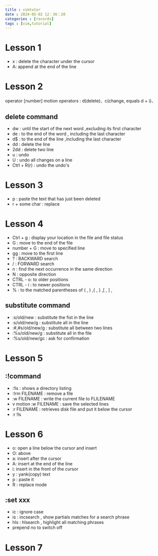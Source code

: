 ```yaml
---
title : vimtutor
date : 2024-05-02 12：36：20
categories : [records]
tags : [vim,tutorial]
---
```

# Lesson 1

* x : delete the character under the cursor
* A: append at the end of the line

# Lesson 2

operator \[number\] motion
operators : d(delete)、c(change, equals d + i)、

## delete command

* dw : until the start of the next word ,excluding its first character
* de :  to the end of the word , including the last character
* d$ :  to the end of the line ,including the last character
* dd : delete the line
* 2dd : delete two line
* u : undo
* U : undo all changes on a line
* Ctrl + R(r) : undo the undo's

# Lesson 3

* p : paste the text that has just been deleted
* r + some char : replace

# Lesson 4

* Ctrl + g : display your location in the file and file status
* G : move to the end of the file
* number + G : move to specified line
* gg : move to the first line
* ? : BACKWARD search
* / : FORWARD search
* n : find the next occurrence in the same direction
* N : opposite direction
* CTRL - o: to older positions
* CTRL - i : to newer positions
* % : to the  matched parentheses of ( , ) ,{ , } ,\[ , \] ,

## substitute command

* :s/old/new : substitute the fist in the line
* :s/old/new/g : substitute all in the line
* :#,#s/old/new/g : substitute all between two lines
* :%s/old/new/g : substitute all in the file
* :%s/old/new/gc : ask for confirmation

# Lesson 5

## :!command

* :!ls : shows a directory listing
* :!rm FILENAME : remove a file
* :w FILENAME : write the current file to FLILENAME
* v motion :w FILENAME : save the selected lines
* :r FILENAME : retrieves disk file and put it below the cursor
* :r !ls

# Lesson 6

* o: open a line below the cursor and insert
* O: above
* a: insert after the cursor
* A: insert at the end of the line
* i: insert in the front of the cursor
* y : yank(copy) text
* p : paste it
* R : replace mode

## :set xxx

* ic : ignore case
* is : incsearch , show partials matches for a search phrase
* hls : hlsearch , highlight all matching phrases
* prepend no to switch off

# Lesson 7
